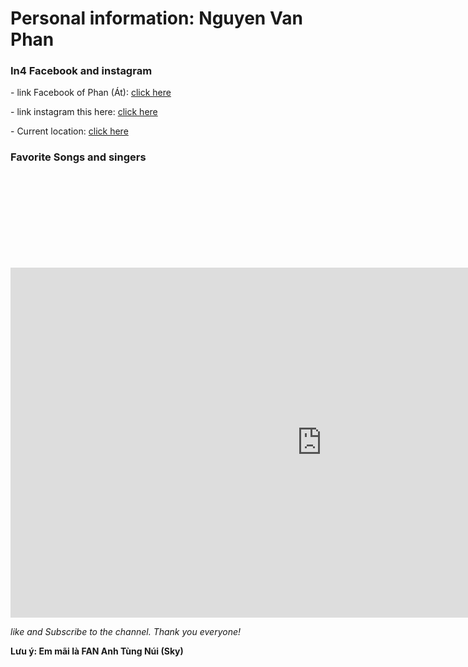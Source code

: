 <html lang="en">
  <head>
    <meta charset="UTF-8" />
    <meta http-equiv="X-UA-Compatible" content="IE=edge" />
    <meta name="viewport" content="width=device-width, initial-scale=1.0" />
    <title>Át Cơ</title>
    <link rel="stylesheet" href="./color.css" />
    <style>
      body {
        background-image: url(https://2sao.vietnamnetjsc.vn/images/2021/10/04/18/18/st2.jpg);
        background-size: 100% auto;
        background-repeat: no-repeat;
      }
    </style>
  </head>
  <body>
    <h1>Personal information: Nguyen Van Phan</h1>
    <h3>In4 Facebook and instagram</h3>
    <p>
      - link Facebook of Phan (Át):
      <a
        href="https://www.facebook.com/atphan232"
        target="_blank"
        rel="noopener noreferrer"
        >click here</a
      >
    </p>
    <p>
      - link instagram this here:
      <a
        href="https://www.instagram.com/phanat_232/?fbclid=IwAR3laNsoj9YStvFQFV3bwCgGfnJ-VlyOYrp6EjFRgsWVthddsOoMPIDnRI8"
        target="_blank"
        rel="noopener noreferrer"
        >click here</a
      >
    </p>
    <p>
      - Current location:
      <a
        href="https://maps.app.goo.gl/HD7E2u9p9Ej6sEHr9"
        target="_blank"
        rel="noopener noreferrer"
        >click here</a
      >
    </p>
    <h3>Favorite Songs and singers</h3>
    <iframe src="" frameborder="0"></iframe>
    <iframe
      width="996"
      height="560"
      src="https://www.youtube.com/embed/Llw9Q6akRo4"
      title="LẠC TRÔI | OFFICIAL MUSIC VIDEO | SƠN TÙNG M-TP"
      frameborder="0"
      allow="accelerometer; autoplay; clipboard-write; encrypted-media; gyroscope; picture-in-picture; web-share"
      allowfullscreen
    ></iframe>
    <p><i>like and Subscribe to the channel. Thank you everyone! </i></p>
    <p><b>Lưu ý: Em mãi là FAN Anh Tùng Núi (Sky)</b></p>
  </body>
</html>
